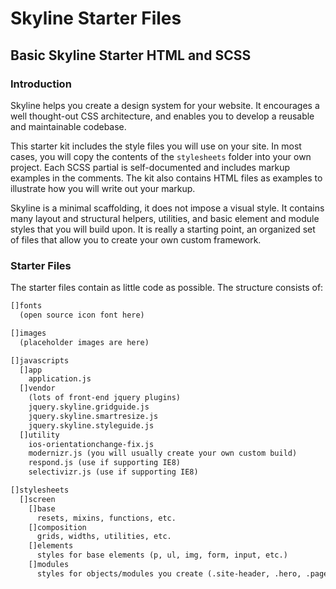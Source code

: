 # Skyline Starter Files
## Basic Skyline Starter HTML and SCSS


### Introduction

Skyline helps you create a design system for your website.  It encourages a well thought-out CSS architecture, and enables you to develop a reusable and maintainable codebase.

This starter kit includes the style files you will use on your site. In most cases, you will copy the contents of the `stylesheets` folder into your own project. Each SCSS partial is self-documented and includes markup examples in the comments. The kit also contains HTML files as examples to illustrate how you will write out your markup.

Skyline is a minimal scaffolding, it does not impose a visual style.  It contains many layout and structural helpers, utilities, and basic element and module styles that you will build upon. It is really a starting point, an organized set of files that allow you to create your own custom framework.

### Starter Files
The starter files contain as little code as possible.  The structure consists of:

```html
[]fonts
  (open source icon font here)

[]images
  (placeholder images are here)

[]javascripts
  []app
    application.js
  []vendor
    (lots of front-end jquery plugins)
    jquery.skyline.gridguide.js
    jquery.skyline.smartresize.js
    jquery.skyline.styleguide.js
  []utility
    ios-orientationchange-fix.js
    modernizr.js (you will usually create your own custom build)
    respond.js (use if supporting IE8)
    selectivizr.js (use if supporting IE8)

[]stylesheets
  []screen
    []base
      resets, mixins, functions, etc.
    []composition
      grids, widths, utilities, etc.
    []elements
      styles for base elements (p, ul, img, form, input, etc.)
    []modules
      styles for objects/modules you create (.site-header, .hero, .page, .bio, .site-footer, etc.)
```

